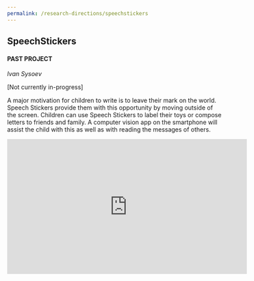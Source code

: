 ```yaml
---
permalink: /research-directions/speechstickers
---
```


## SpeechStickers
#### PAST PROJECT
*Ivan Sysoev*

[Not currently in-progress]

A major motivation for children to write is to leave their mark on the world. Speech Stickers provide them with this opportunity by moving outside of the screen. Children can use Speech Stickers to label their toys or compose letters to friends and family. A computer vision app on the smartphone will assist the child with this as well as with reading the messages of others.

<iframe width="560" height="315" src="https://www.youtube.com/embed/Y_vYMs5z0ko?ecver=1" frameborder="0" allowfullscreen></iframe>
